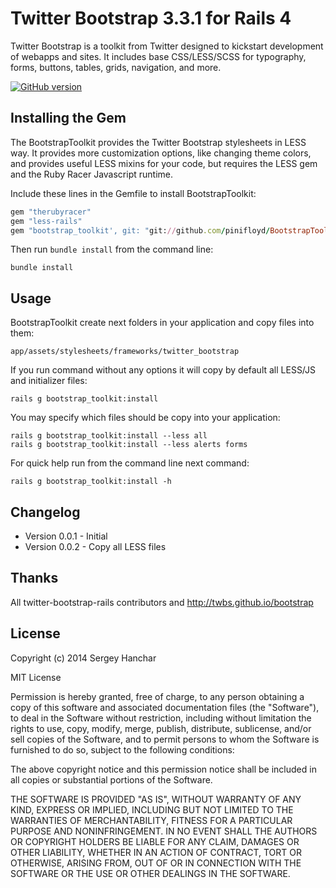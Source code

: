 # Twitter Bootstrap 3.3.1 for Rails 4

Twitter Bootstrap is a toolkit from Twitter designed to kickstart development
of webapps and sites. It includes base CSS/LESS/SCSS for typography, forms,
buttons, tables, grids, navigation, and more.

[![GitHub version](https://badge.fury.io/gh/pinifloyd%2FBootstrapToolkit.svg)](http://badge.fury.io/gh/pinifloyd%2FBootstrapToolkit)

## Installing the Gem

The BootstrapToolkit provides the Twitter Bootstrap stylesheets in LESS way. It
provides more customization options, like changing theme colors, and provides
useful LESS mixins for your code, but requires the LESS gem and the Ruby Racer
Javascript runtime.

Include these lines in the Gemfile to install BootstrapToolkit:

```ruby
gem "therubyracer"
gem "less-rails"
gem "bootstrap_toolkit', git: "git://github.com/pinifloyd/BootstrapToolkit.git"
```

Then run `bundle install` from the command line:

    bundle install

## Usage

BootstrapToolkit create next folders in your application and copy files into
them:

    app/assets/stylesheets/frameworks/twitter_bootstrap

If you run command without any options it will copy by default all LESS/JS and
initializer files:

    rails g bootstrap_toolkit:install

You may specify which files should be copy into your application:

    rails g bootstrap_toolkit:install --less all
    rails g bootstrap_toolkit:install --less alerts forms

For quick help run from the command line next command:

    rails g bootstrap_toolkit:install -h

## Changelog

<ul>
  <li>Version 0.0.1 - Initial</li>
  <li>Version 0.0.2 - Copy all LESS files</li>
</ul>

## Thanks

All twitter-bootstrap-rails contributors and http://twbs.github.io/bootstrap

## License

Copyright (c) 2014 Sergey Hanchar

MIT License

Permission is hereby granted, free of charge, to any person obtaining
a copy of this software and associated documentation files (the
"Software"), to deal in the Software without restriction, including
without limitation the rights to use, copy, modify, merge, publish,
distribute, sublicense, and/or sell copies of the Software, and to
permit persons to whom the Software is furnished to do so, subject to
the following conditions:

The above copyright notice and this permission notice shall be
included in all copies or substantial portions of the Software.

THE SOFTWARE IS PROVIDED "AS IS", WITHOUT WARRANTY OF ANY KIND,
EXPRESS OR IMPLIED, INCLUDING BUT NOT LIMITED TO THE WARRANTIES OF
MERCHANTABILITY, FITNESS FOR A PARTICULAR PURPOSE AND
NONINFRINGEMENT. IN NO EVENT SHALL THE AUTHORS OR COPYRIGHT HOLDERS BE
LIABLE FOR ANY CLAIM, DAMAGES OR OTHER LIABILITY, WHETHER IN AN ACTION
OF CONTRACT, TORT OR OTHERWISE, ARISING FROM, OUT OF OR IN CONNECTION
WITH THE SOFTWARE OR THE USE OR OTHER DEALINGS IN THE SOFTWARE.

